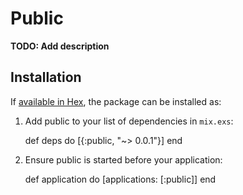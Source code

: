 # Public

**TODO: Add description**

## Installation

If [available in Hex](https://hex.pm/docs/publish), the package can be installed as:

  1. Add public to your list of dependencies in `mix.exs`:

        def deps do
          [{:public, "~> 0.0.1"}]
        end

  2. Ensure public is started before your application:

        def application do
          [applications: [:public]]
        end
